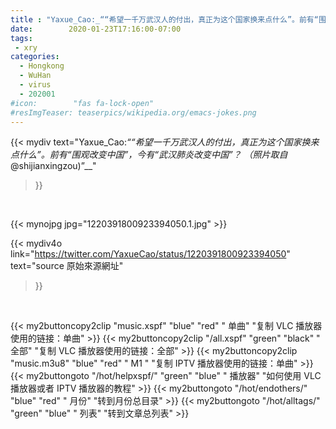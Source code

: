 ```yaml
---
title : "Yaxue_Cao:_““希望一千万武汉人的付出，真正为这个国家换来点什么”。前有“围观改变中国”，今有“武汉肺炎改变中国”？&#10;（照片取自_@shijianxingzou)”__"
date:        2020-01-23T17:16:00-07:00
tags:
 - xry
categories:
  - Hongkong
  - WuHan
  - virus
  - 202001
#icon:        "fas fa-lock-open"
#resImgTeaser: teaserpics/wikipedia.org/emacs-jokes.png
---
```


{{< mydiv text="Yaxue_Cao:_““希望一千万武汉人的付出，真正为这个国家换来点什么”。前有“围观改变中国”，今有“武汉肺炎改变中国”？&#10;（照片取自_@shijianxingzou)”__"
>}}
<br>


 {{< mynojpg jpg="1220391800923394050.1.jpg" >}}<br> 



{{< mydiv4o link="https://twitter.com/YaxueCao/status/1220391800923394050"
text="source 原始來源網址"
>}}


<br>

{{< my2buttoncopy2clip "music.xspf"        "blue"   "red"    " 单曲"  "复制 VLC 播放器使用的链接：单曲" >}} {{< my2buttoncopy2clip "/all.xspf"         "green"  "black"  " 全部"  "复制 VLC 播放器使用的链接：全部" >}} {{< my2buttoncopy2clip "music.m3u8"        "blue"   "red"    " M1 "    "复制 IPTV 播放器使用的链接：单曲" >}} {{< my2buttongoto      "/hot/helpxspf/"    "green"  "blue"   " 播放器" "如何使用 VLC 播放器或者 IPTV 播放器的教程" >}} {{< my2buttongoto      "/hot/endothers/"   "blue"   "red"    " 月份"   "转到月份总目录" >}} {{< my2buttongoto      "/hot/alltags/"     "green"  "blue"   " 列表"   "转到文章总列表" >}} 
